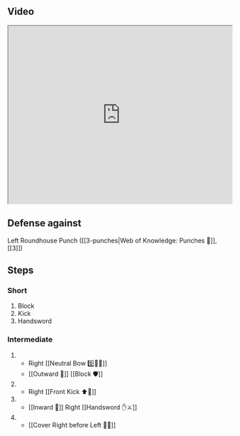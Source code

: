 ## Video

<iframe src="https://www.youtube.com/embed/IXZ6kr4VHQw?start=29&end=46" width="100%" height="400"></iframe>

## Defense against

Left Roundhouse Punch ([[3-punches|Web of Knowledge: Punches 👊]], [[3]])

## Steps

### Short

1. Block
2. Kick
3. Handsword

### Intermediate

1.  -   Right [[Neutral Bow 0️⃣🧍‍♂️]]
    - [[Outward 🔼]] [[Block 🛡️]]
2.  -   Right [[Front Kick ⬆️🦵]]
3.  -   [[Inward 🔽]] Right [[Handsword ✋⚔️]]
4.  -   [[Cover Right before Left 🦶🔄]]
